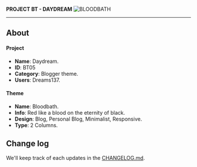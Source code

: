 **PROJECT BT - DAYDREAM**
![BLOODBATH](https://ghcdn.rawgit.org/dreams137/daydream/master/data/logo/theme/bloodbath-red.svg)

---

## About
#### Project
- **Name**: Daydream.
- **ID**: BT05
- **Category**: Blogger theme.
- **Users**: Dreams137.
#### Theme
- **Name**: Bloodbath.
- **Info**: Red like a blood on the eternity of black.
- **Design**: Blog, Personal Blog, Minimalist, Responsive.
- **Type**: 2 Columns.

## Change log
We'll keep track of each updates in the [CHANGELOG.md](CHANGELOG.md).
